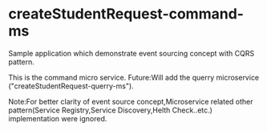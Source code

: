 # createStudentRequest-command-ms
Sample application which demonstrate event sourcing concept with CQRS pattern.

This is the command micro service.
Future:Will add the querry microservice ("createStudentRequest-querry-ms").

Note:For better clarity of event source concept,Microservice related other pattern(Service Registry,Service Discovery,Helth Check..etc.)
implementation were ignored. 
